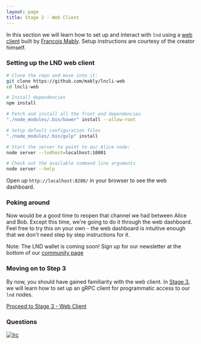 ```yaml
---
layout: page
title: Stage 2 - Web Client
---
```


In this section we will learn how to set up and interact with `lnd` using a
[web client](https://github.com/mably/lncli-web) built by [Francois
Mably](https://github.com/mably). Setup instructions are courtesy of the
creator himself.

### Setting up the LND web client

```bash
# Clone the repo and move into it:
git clone https://github.com/mably/lncli-web
cd lncli-web

# Install dependencies
npm install

# Fetch and install all the front end dependencies
"./node_modules/.bin/bower" install --allow-root

# Setup default configuration files
"./node_modules/.bin/gulp" install

# Start the server to point to our Alice node:
node server --lndhost=localhost:10001

# Check out the available command line arguments
node server --help
```

Open up `http://localhost:8280/` in your browser to see the web dashboard.

### Poking around

Now would be a good time to reopen that channel we had between Alice and Bob.
Except this time, we're going to do it through the web dashboard. Feel free to
try this on your own - the web dashboard is intuitive enough that we don't need
step by step instructions for it.

Note: The LND wallet is coming soon! Sign up for our newsletter at the bottom
of our [community page](https://lightning.community#mc-embedded-subscribe-form)

### Moving on to Step 3

By now, you should have gained familiarity with the web client.
In [Stage 3](/tutorial/03-rpc-client), we will learn how to set up an gRPC
client for programmatic access to our `lnd` nodes.

[Proceed to Stage 3 - Web Client](/tutorial/03-rpc-client)

### Questions
[![Irc](https://img.shields.io/badge/chat-on%20freenode-brightgreen.svg)](https://webchat.freenode.net/?channels=lnd)
